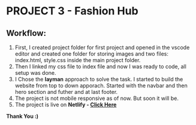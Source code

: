 # PROJECT 3 - Fashion Hub

## Workflow:

1. First, I created project folder for first project and opened in the vscode editor and created one folder for storing images and two files: index.html, style.css inside the main project folder.
2. Then I linked my css file to index file and now I was ready to code, all setup was done.
3. I Chose the **layman** approach to solve the task. I started to build the website from top to down apporach. Started with the navbar and then hero section and futher and at last footer.
4. The project is not mobile responsive as of now. But soon it will be.
5. The project is live on **Netlify - [Click Here](https://fashionhub-htmlcss.netlify.app/)**

**Thank You :)**
